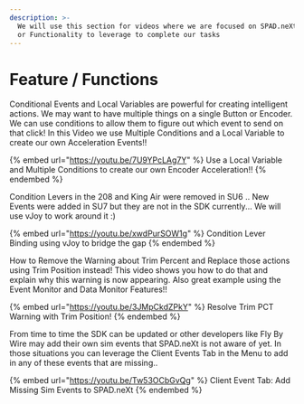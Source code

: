 ```yaml
---
description: >-
  We will use this section for videos where we are focused on SPAD.neXt Features
  or Functionality to leverage to complete our tasks
---
```


# Feature / Functions

Conditional Events and Local Variables are powerful for creating intelligent actions.  We may want to have multiple things on a single Button or Encoder.  We can use conditions to allow them to figure out which event to send on that click!  In this Video we use Multiple Conditions and a Local Variable to create our own Acceleration Events!!

{% embed url="https://youtu.be/7U9YPcLAg7Y" %}
Use a Local Variable and Multiple Conditions to create our own Encoder Acceleration!!
{% endembed %}

Condition Levers in the 208 and King Air were removed in SU6 ..  New Events were added in SU7 but they are not in the SDK currently... We will use vJoy to work around it :)

{% embed url="https://youtu.be/xwdPurSOW1g" %}
Condition Lever Binding using vJoy to bridge the gap
{% endembed %}

How to Remove the Warning about Trim Percent and Replace those actions using Trim Position instead!  This video shows you how to do that and explain why this warning is now appearing.  Also great example using the Event Monitor and Data Monitor Features!! &#x20;

{% embed url="https://youtu.be/3JMpCkdZPkY" %}
Resolve Trim PCT Warning with Trim Position!
{% endembed %}

From time to time the SDK can be updated or other developers like Fly By Wire may add their own sim events that SPAD.neXt is not aware of yet.  In those situations you can leverage the Client Events Tab in the Menu to add in any of these events that are missing..

{% embed url="https://youtu.be/Tw53OCbGvQg" %}
Client Event Tab: Add Missing Sim Events to SPAD.neXt
{% endembed %}

